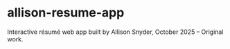 # allison-resume-app
Interactive résumé web app built by Allison Snyder, October 2025 – Original work.
